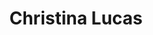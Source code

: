 ---
title:  "Christina Lucas"
username: Christina Lucas
displayname: Christina Lucas
firstname: Christina
initialfirst: C.
lastname: Lucas
position: Wissenschaftliche Mitarbeiterin
start-date: 2000-01-01
category: Mitarbeiterinnen und Mitarbeiter
contact: >-
    <ul>
    <li> Raum 6-132
    <li> Sprechzeiten nach Vereinbarung 
phone: +49 3727 58-1339 
mail: lucas@hs-mittweida.de
profile: assets/images/team/forscherin.png
website: https://www.cb.hs-mittweida.de/mitarbeiterinnen-mitarbeiter-in-ihren-fachgruppen/lucas-christina/
features:
    - feature-title: 
      feature-img: 
      feature-url: 
      feature-note: 
---